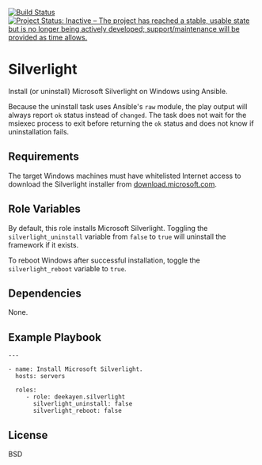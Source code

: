 [![Build Status](https://travis-ci.org/deekayen/ansible-role-silverlight.svg?branch=main)](https://travis-ci.org/deekayen/ansible-role-silverlight) [![Project Status: Inactive – The project has reached a stable, usable state but is no longer being actively developed; support/maintenance will be provided as time allows.](https://www.repostatus.org/badges/latest/inactive.svg)](https://www.repostatus.org/#inactive)

Silverlight
===========

Install (or uninstall) Microsoft Silverlight on Windows using Ansible.

Because the uninstall task uses Ansible's `raw` module, the play output will always report `ok` status instead of `changed`. The task does not wait for the msiexec process to exit before returning the `ok` status and does not know if uninstallation fails.

Requirements
------------

The target Windows machines must have whitelisted Internet access to download the Silverlight installer from [download.microsoft.com]().

Role Variables
--------------

By default, this role installs Microsoft Silverlight. Toggling the `silverlight_uninstall` variable from `false` to `true` will uninstall the framework if it exists.

To reboot Windows after successful installation, toggle the `silverlight_reboot` variable to `true`.

Dependencies
------------

None.

Example Playbook
----------------

    ---

    - name: Install Microsoft Silverlight.
      hosts: servers

      roles:
         - role: deekayen.silverlight
           silverlight_uninstall: false
           silverlight_reboot: false

License
-------

BSD
